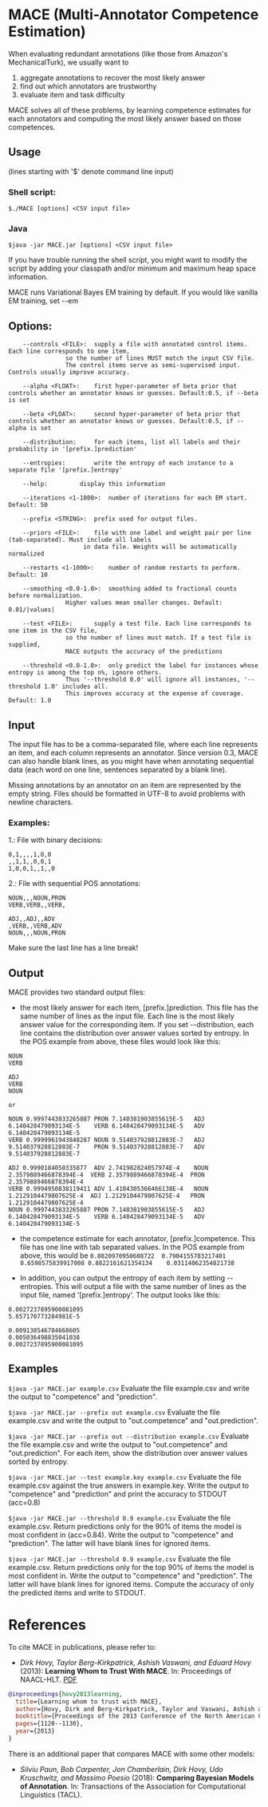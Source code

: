 # MACE (Multi-Annotator Competence Estimation)

When evaluating redundant annotations (like those from Amazon's MechanicalTurk), we usually want to 
1. aggregate annotations to recover the most likely answer
2. find out which annotators are trustworthy
3. evaluate item and task difficulty

MACE solves all of these problems, by learning competence estimates for each annotators and computing the most likely answer based on those competences.


## Usage

(lines starting with '$' denote command line input)

### Shell script:

`$./MACE [options] <CSV input file>`
			
### Java

`$java -jar MACE.jar [options] <CSV input file>`

If you have trouble running the shell script, you might want to modify the script by adding your classpath and/or minimum and maximum heap space information.
	
MACE runs Variational Bayes EM training by default. If you would like vanilla EM training, set --em 


## Options:
```
	--controls <FILE>:	supply a file with annotated control items. Each line corresponds to one item,
				so the number of lines MUST match the input CSV file.
				The control items serve as semi-supervised input. Controls usually improve accuracy.

	--alpha <FLOAT>:	first hyper-parameter of beta prior that controls whether an annotator knows or guesses. Default:0.5, if --beta is set

	--beta <FLOAT>:		second hyper-parameter of beta prior that controls whether an annotator knows or guesses. Default:0.5, if --alpha is set

	--distribution:		for each items, list all labels and their probability in '[prefix.]prediction'

	--entropies:		write the entropy of each instance to a separate file '[prefix.]entropy'

	--help:			display this information

	--iterations <1-1000>:	number of iterations for each EM start. Default: 50

	--prefix <STRING>:	prefix used for output files.

	--priors <FILE>:	file with one label and weight pair per line (tab-separated). Must include all labels
		 		     in data file. Weights will be automatically normalized

	--restarts <1-1000>:	number of random restarts to perform. Default: 10

	--smoothing <0.0-1.0>:	smoothing added to fractional counts before normalization.
				Higher values mean smaller changes. Default: 0.01/|values|

	--test <FILE>:		supply a test file. Each line corresponds to one item in the CSV file,
				so the number of lines must match. If a test file is supplied,
				MACE outputs the accuracy of the predictions

	--threshold <0.0-1.0>:	only predict the label for instances whose entropy is among the top n%, ignore others.
				Thus '--threshold 0.0' will ignore all instances, '--threshold 1.0' includes all.
				This improves accuracy at the expense of coverage. Default: 1.0
```

## Input

The input file has to be a comma-separated file, where each line represents an item, and each column represents an annotator. Since version 0.3, MACE can also handle blank lines, as you might have when annotating sequential data (each word on one line, sentences separated by a blank line).

Missing annotations by an annotator on an item are represented by the empty string. Files should be formatted in UTF-8 to avoid problems with newline characters.
	
### Examples:
1.: File with binary decisions:

	0,1,,,,1,0,0
	,,1,1,,0,0,1
	1,0,0,1,,1,,0


2.: File with sequential POS annotations:

	NOUN,,,NOUN,PRON
	VERB,VERB,,VERB,

	ADJ,,ADJ,,ADV
	,VERB,,VERB,ADV
	NOUN,,,NOUN,PRON
	

Make sure the last line has a line break!


## Output

MACE provides two standard output files:
* the most likely answer for each item, [prefix.]prediction. This file has the same number of lines as the input file. Each line is the most likely answer value for the corresponding item. If you set --distribution, each line contains the distribution over answer values sorted by entropy. In the POS example from above, these files would look like this:
```
NOUN
VERB

ADJ
VERB
NOUN
```
    or
```
NOUN 0.9997443833265887	PRON 7.140381903855615E-5	ADJ 6.140428479093134E-5	VERB 6.140428479093134E-5	ADV 6.140428479093134E-5
VERB 0.9999961943848287	NOUN 9.514037928812883E-7	ADJ 9.514037928812883E-7	PRON 9.514037928812883E-7	ADV 9.514037928812883E-7

ADJ 0.9990184050335877	ADV 2.741982824057974E-4	NOUN 2.3579889466878394E-4	VERB 2.3579889466878394E-4	PRON 2.3579889466878394E-4
VERB 0.9994950838119411	ADV 1.4104305366466138E-4	NOUN 1.2129104479807625E-4	ADJ 1.2129104479807625E-4	PRON 1.2129104479807625E-4
NOUN 0.9997443833265887	PRON 7.140381903855615E-5	ADJ 6.140428479093134E-5	VERB 6.140428479093134E-5	ADV 6.140428479093134E-5
```
* the competence estimate for each annotator, [prefix.]competence. This file has one line with tab separated values. In the POS example from above, this would be
```0.8820970950608722  0.7904155783217401		0.6598575839917008 0.8822161621354134	 0.03114062354821738```

* In addition, you can output the entropy of each item by setting --entropies. This will output a file with the same number of lines as the input file, named '[prefix.]entropy'. The output looks like this:
```
0.0027237895900081095
5.657170773284981E-5

0.009138546784668605
0.005036498835041038
0.0027237895900081095
```


## Examples

`$java -jar MACE.jar example.csv`
Evaluate the file example.csv and write the output to "competence" and "prediction".

`$java -jar MACE.jar --prefix out example.csv`
Evaluate the file example.csv and write the output to "out.competence" and "out.prediction".

`$java -jar MACE.jar --prefix out --distribution example.csv`
Evaluate the file example.csv and write the output to "out.competence" and "out.prediction". For each item, show the distribution over answer values sorted by entropy.

`$java -jar MACE.jar --test example.key example.csv`
Evaluate the file example.csv against the true answers in example.key. 
Write the output to "competence" and "prediction" and print the accuracy to STDOUT (acc=0.8)

`$java -jar MACE.jar --threshold 0.9 example.csv`
Evaluate the file example.csv. Return predictions only for the 90% of items the model is most confident in (acc=0.84). 
Write the output to "competence" and "prediction". The latter will have blank lines for ignored items. 

`$java -jar MACE.jar --threshold 0.9 example.csv`
Evaluate the file example.csv. Return predictions only for the top 90% of items the model is most confident in. 
Write the output to "competence" and "prediction". The latter will have blank lines for ignored items. 
Compute the accuracy of only the predicted items and write to STDOUT.


# References

To cite MACE in publications, please refer to:
* *Dirk Hovy, Taylor Berg-Kirkpatrick, Ashish Vaswani, and Eduard Hovy* (2013): **Learning Whom to Trust With MACE**. In: Proceedings of NAACL-HLT. [PDF](http://www.aclweb.org/anthology/N13-1132)

```bib
@inproceedings{hovy2013learning,
  title={Learning whom to trust with MACE},
  author={Hovy, Dirk and Berg-Kirkpatrick, Taylor and Vaswani, Ashish and Hovy, Eduard},
  booktitle={Proceedings of the 2013 Conference of the North American Chapter of the Association for Computational Linguistics: Human Language Technologies},
  pages={1120--1130},
  year={2013}
}

```

There is an additional paper that compares MACE with some other models:
* *Silviu Paun, Bob Carpenter, Jon Chamberlain, Dirk Hovy, Udo Kruschwitz, and Massimo Poesio* (2018): **Comparing Bayesian Models of Annotation**. In: Transactions of the Association for Computational Linguistics (TACL).
